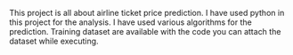This project is all about airline ticket price prediction.
I have used python in this project for the analysis.
I have used various algorithms for the prediction.
Training dataset are available with the code you can attach the dataset while executing.
